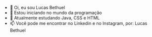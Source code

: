 - 👋 Oi, eu sou Lucas Bethuel
- 👀 Estou iniciando no mundo da programação
- 🌱 Atualmente estudando Java, CSS e HTML
- 📫 Você pode me encontrar no Linkedin e no Instagram, por: Lucas Bethuel

<!---
lbethuel/lbethuel is a ✨ special ✨ repository because its `README.md` (this file) appears on your GitHub profile.
You can click the Preview link to take a look at your changes.
--->
